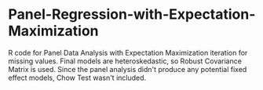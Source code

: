 # Panel-Regression-with-Expectation-Maximization
R code for Panel Data Analysis with Expectation Maximization iteration for missing values. Final models are heteroskedastic, so Robust Covariance Matrix is used. Since the panel analysis didn't produce any potential fixed effect models, Chow Test wasn't included.
